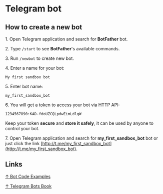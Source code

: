# Telegram bot

## How to create a new bot

1\. Open Telegram application and search for **BotFather** bot.

2\. Type `/start` to see **BotFather**'s available commands.

3\. Run `/newbot` to create new bot.

4\. Enter a name for your bot:

```text
My first sandbox bot
```

5\. Enter bot name:

```text
my_first_sandbox_bot
```

6\. You will get a token to access your bot via HTTP API:

```text
1234567890:KAD-fdoUZCQLpdwEimLdlqW
```

Keep your token **secure** and **store it safely**, it can be used by anyone to control your bot.

7\. Open Telegram application and search for **my_first_sandbox_bot** bot or just click the link [http://t.me/my_first_sandbox_bot](http://t.me/my_first_sandbox_bot).

## Links

[↑ Bot Code Examples](https://core.telegram.org/bots/samples)

[↑ Telegram Bots Book](https://telegrambots.github.io/book/index.html)
